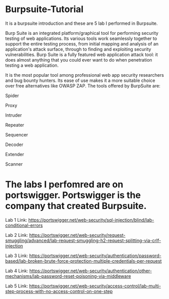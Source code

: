 # Burpsuite-Tutorial
It is a burpsuite introduction and these are 5 lab I performed in Burpsuite.

Burp Suite is an integrated platform/graphical tool for performing security testing of web applications. Its various tools work seamlessly together to support the entire testing process, from initial mapping and analysis of an application's attack surface, through to finding and exploiting security vulnerabilities.
Burp Suite is a fully featured web application attack tool: it does almost anything that you could ever want to do when penetration testing a web application.

It is the most popular tool among professional web app security researchers and bug bounty hunters. Its ease of use makes it a more suitable choice over free alternatives like OWASP ZAP.
The tools offered by BurpSuite are:

Spider

Proxy

Intruder

Repeater

Sequencer

Decoder

Extender

Scanner

# The labs I perfomred are on portswigger. Portswigger is the company that created Burpsuite.
Lab 1 Link: https://portswigger.net/web-security/sql-injection/blind/lab-conditional-errors

Lab 2 Link: https://portswigger.net/web-security/request-smuggling/advanced/lab-request-smuggling-h2-request-splitting-via-crlf-injection

Lab 3 Link: https://portswigger.net/web-security/authentication/password-based/lab-broken-brute-force-protection-multiple-credentials-per-request

Lab 4 Link: https://portswigger.net/web-security/authentication/other-mechanisms/lab-password-reset-poisoning-via-middleware

Lab 5 Link: https://portswigger.net/web-security/access-control/lab-multi-step-process-with-no-access-control-on-one-step
